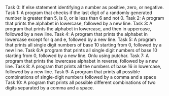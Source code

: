 Task 0: If else statement identifying a number as positive, zero, or negative.
Task 1: A program that checks if the last digit of a randomly generated number is greater than 5, is 0, or is less than 6 and not 0.
Task 2: A program that prints the alphabet in lowercase, followed by a new line.
Task 3: A program that prints the alphabet in lowercase, and then in uppercase, followed by a new line.
Task 4: A program that prints the alphabet in lowercase except for q and e, followed by a new line.
Task 5: A program that prints all single digit numbers of base 10 starting from 0, followed by a new line.
Task 6:A program that prints all single digit numbers of base 10 starting from 0, followed by a new line. Onlu using putchar.
Task 7: A program that prints the lowercase alphabet in reverse, followed by a new line.
Task 8: A program that prints all the numbers of base 16 in lowercase, followed by a new line.
Task 9: A program that prints all possible combinations of single-digit numbers followed by a comma and a space
Task 10: A program that prints all possible different combinations of two digits separated by a comma and a space.
